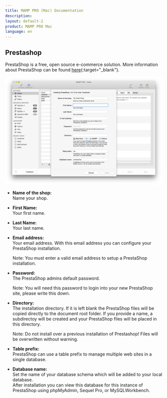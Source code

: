 ```yaml
---
title: MAMP PRO (Mac) Documentation
description: 
layout: default-2
product: MAMP PRO Mac
language: en
---
```


## Prestashop

PrestaShop is a free, open source e-commerce solution. More information about PrestaShop can be found [here](https://www.prestashop.com){:target="_blank"}.

![MAMP](PrestaShop.png)

*  **Name of the shop:**  
   Name your shop.

*  **First Name:**  
   Your first name.

*  **Last Name:**  
   Your last name.

*  **Email address:**  
   Your email address. With this email address you can configure your PrestaShop installation.
   <div class="alert" role="alert">
   Note: You must enter a valid email address to setup a PrestaShop installation.
   </div>
*  **Password:**  
   The PrestaShop admins default password.   
   <div class="alert" role="alert">
   Note: You will need this password to login into your new PrestaShop site, please write this down.
   </div>
*  **Directory:**  
   The installation directory. If it is left blank the PrestaShop files will be copied directly to the document root folder. If you provide a name, a subdirectoy will be created and your PrestaShop files will be placed in this directory.
   <div class="alert" role="alert">
   Note: Do not install over a previous installation of Prestashop! Files will be overwritten without warning.  
   </div>
*  **Table prefix:**  
   PrestaShop can use a table prefix to manage multiple web sites in a single database.  

*  **Database name:**  
   Set the name of your database schema which will be added to your local database.  
   After installation you can view this database for this instance of PrestaShop using phpMyAdmin, Sequel Pro, or           MySQLWorkbench. 



